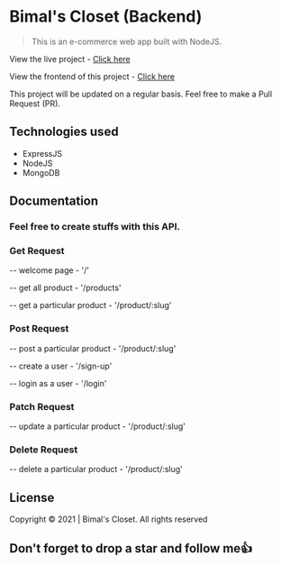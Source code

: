 # Bimal's Closet (Backend)

> This is an e-commerce web app built with NodeJS.

View the live project - [Click here](https://bimals-closet-api.herokuapp.com)

View the frontend of this project - [Click here](https://github.com/Sproff/bimals-closet)

This project will be updated on a regular basis. Feel free to make a Pull Request (PR).

## Technologies used

- ExpressJS
- NodeJS
- MongoDB

## Documentation

### Feel free to create stuffs with this API.

### Get Request

-- welcome page - '/'

-- get all product - '/products'

-- get a particular product - '/product/:slug'

### Post Request

-- post a particular product - '/product/:slug'

-- create a user - '/sign-up'

-- login as a user - '/login'

### Patch Request

-- update a particular product - '/product/:slug'

### Delete Request

-- delete a particular product - '/product/:slug'

## License

Copyright © 2021 | Bimal's Closet. All rights reserved

## Don't forget to drop a star and follow me:+1:
